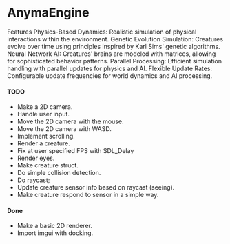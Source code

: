 # AnymaEngine 

Features
Physics-Based Dynamics: Realistic simulation of physical interactions within the environment.
Genetic Evolution Simulation: Creatures evolve over time using principles inspired by Karl Sims' genetic algorithms.
Neural Network AI: Creatures' brains are modeled with matrices, allowing for sophisticated behavior patterns.
Parallel Processing: Efficient simulation handling with parallel updates for physics and AI.
Flexible Update Rates: Configurable update frequencies for world dynamics and AI processing.

#### TODO
- Make a 2D camera.
- Handle user input.
- Move the 2D camera with the mouse.
- Move the 2D camera with WASD.
- Implement scrolling.
- Render a creature.
- Fix at user specified FPS with SDL_Delay
- Render eyes.
- Make creature struct.
- Do simple collision detection.
- Do raycast;
- Update creature sensor info based on raycast (seeing).
- Make creature respond to sensor in a simple way.

#### Done
- Make a basic 2D renderer.
- Import imgui with docking.